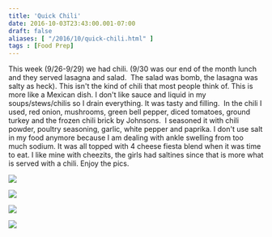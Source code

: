 ```yaml
---
title: 'Quick Chili'
date: 2016-10-03T23:43:00.001-07:00
draft: false
aliases: [ "/2016/10/quick-chili.html" ]
tags : [Food Prep]
---
```


This week (9/26-9/29) we had chili. (9/30 was our end of the month lunch and they served lasagna and salad.  The salad was bomb, the lasagna was salty as heck). This isn't the kind of chili that most people think of. This is more like a Mexican dish. I don't like sauce and liquid in my soups/stews/chilis so I drain everything. It was tasty and filling.  In the chili I used, red onion, mushrooms, green bell pepper, diced tomatoes, ground turkey and the frozen chili brick by Johnsons.  I seasoned it with chili powder, poultry seasoning, garlic, white pepper and paprika. I don't use salt in my food anymore because I am dealing with ankle swelling from too much sodium. It was all topped with 4 cheese fiesta blend when it was time to eat. I like mine with cheezits, the girls had saltines since that is more what is served with a chili. Enjoy the pics.  

[![](https://2.bp.blogspot.com/-rzHIVSzk0GU/V_NOlj8bQzI/AAAAAAAAAy8/tlwXzGODnEM-Xb39ZROUfP7-qQw63WjvwCLcB/s640/2016-09-25%2B21.35.03.jpg)](https://2.bp.blogspot.com/-rzHIVSzk0GU/V_NOlj8bQzI/AAAAAAAAAy8/tlwXzGODnEM-Xb39ZROUfP7-qQw63WjvwCLcB/s1600/2016-09-25%2B21.35.03.jpg)

  

[![](https://2.bp.blogspot.com/-djYAGS_jtVQ/V_NOld-tC8I/AAAAAAAAAy0/4Tv-jbneP8s0xeg7tMhFVUfC6VSI2ekeACLcB/s640/2016-09-25%2B21.35.08.jpg)](https://2.bp.blogspot.com/-djYAGS_jtVQ/V_NOld-tC8I/AAAAAAAAAy0/4Tv-jbneP8s0xeg7tMhFVUfC6VSI2ekeACLcB/s1600/2016-09-25%2B21.35.08.jpg)

  

[![](https://1.bp.blogspot.com/-ldXyaTxzdTU/V_NOlSUo-eI/AAAAAAAAAy4/XUtdD9veBo4idrvo5OpzNgEk0y3uecAnwCLcB/s640/2016-09-25%2B22.31.41.jpg)](https://1.bp.blogspot.com/-ldXyaTxzdTU/V_NOlSUo-eI/AAAAAAAAAy4/XUtdD9veBo4idrvo5OpzNgEk0y3uecAnwCLcB/s1600/2016-09-25%2B22.31.41.jpg)

  

[![](https://3.bp.blogspot.com/-rx0HmyGq5RA/V_NOpCFCWJI/AAAAAAAAAzA/p12ehFNQXVQlaWIKoQ29cUBnq2OxdM58ACLcB/s640/2016-09-28%2B13.18.00.jpg)](https://3.bp.blogspot.com/-rx0HmyGq5RA/V_NOpCFCWJI/AAAAAAAAAzA/p12ehFNQXVQlaWIKoQ29cUBnq2OxdM58ACLcB/s1600/2016-09-28%2B13.18.00.jpg)